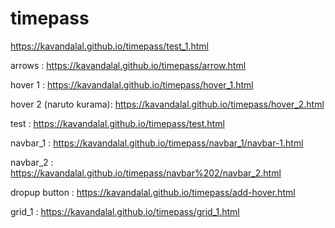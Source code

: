 # timepass

https://kavandalal.github.io/timepass/test_1.html

arrows : https://kavandalal.github.io/timepass/arrow.html

hover 1 : https://kavandalal.github.io/timepass/hover_1.html

hover 2 (naruto kurama): https://kavandalal.github.io/timepass/hover_2.html

test : https://kavandalal.github.io/timepass/test.html

navbar_1 : https://kavandalal.github.io/timepass/navbar_1/navbar-1.html

navbar_2 : https://kavandalal.github.io/timepass/navbar%202/navbar_2.html

dropup button : https://kavandalal.github.io/timepass/add-hover.html

grid_1 : https://kavandalal.github.io/timepass/grid_1.html
